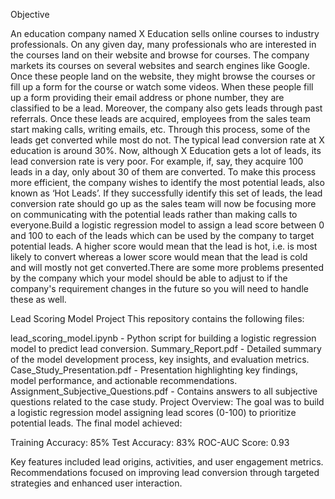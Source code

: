 Objective

An education company named X Education sells online courses to industry professionals. On any given day, many professionals who are interested in the courses land on their website and browse for courses. The company markets its courses on several websites and search engines like Google. Once these people land on the website, they might browse the courses or fill up a form for the course or watch some videos. When these people fill up a form providing their email address or phone number, they are classified to be a lead. Moreover, the company also gets leads through past referrals. Once these leads are acquired, employees from the sales team start making calls, writing emails, etc. Through this process, some of the leads get converted while most do not. The typical lead conversion rate at X education is around 30%. Now, although X Education gets a lot of leads, its lead conversion rate is very poor. For example, if, say, they acquire 100 leads in a day, only about 30 of them are converted. To make this process more efficient, the company wishes to identify the most potential leads, also known as ‘Hot Leads’. If they successfully identify this set of leads, the lead conversion rate should go up as the sales team will now be focusing more on communicating with the potential leads rather than making calls to everyone.Build a logistic regression model to assign a lead score between 0 and 100 to each of the leads which can be used by the company to target potential leads. A higher score would mean that the lead is hot, i.e. is most likely to convert whereas a lower score would mean that the lead is cold and will mostly not get converted.There are some more problems presented by the company which your model should be able to adjust to if the company's requirement changes in the future so you will need to handle these as well.

Lead Scoring Model Project
This repository contains the following files:

lead_scoring_model.ipynb - Python script for building a logistic regression model to predict lead conversion.
Summary_Report.pdf - Detailed summary of the model development process, key insights, and evaluation metrics.
Case_Study_Presentation.pdf - Presentation highlighting key findings, model performance, and actionable recommendations.
Assignment_Subjective_Questions.pdf - Contains answers to all subjective questions related to the case study.
Project Overview:
The goal was to build a logistic regression model assigning lead scores (0-100) to prioritize potential leads. The final model achieved:

Training Accuracy: 85% Test Accuracy: 83% ROC-AUC Score: 0.93

Key features included lead origins, activities, and user engagement metrics. Recommendations focused on improving lead conversion through targeted strategies and enhanced user interaction.
